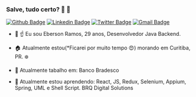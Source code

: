 ### Salve, tudo certo? :man: :metal: 

[![Github Badge](https://img.shields.io/badge/-Github-000?style=flat-square&logo=Github&logoColor=white&link=https://github.com/ebersonra)](https://github.com/ebersonra)
[![Linkedin Badge](https://img.shields.io/badge/-LinkedIn-blue?style=flat-square&logo=Linkedin&logoColor=white&link=https://www.linkedin.com/in/eberson-ramos-b4a43657/)](https://www.linkedin.com/in/eberson-ramos-b4a43657/)
[![Twitter Badge](https://img.shields.io/badge/-Twitter-1ca0f1?style=flat-square&labelColor=1ca0f1&logo=twitter&logoColor=white&link=https://twitter.com/ebersonra)](https://twitter.com/ebersonra)
[![Gmail Badge](https://img.shields.io/badge/-ebersonramos11@gmail.com-c14438?style=flat-square&logo=Gmail&logoColor=white&link=mailto:ebersonramos11@gmail.com)](mailto:ebersonramos11@gmail.com)

- :man: :point_up: Eu sou Eberson Ramos, 29 anos, Desenvolvedor Java Backend.
- :house: Atualmente estou(*Ficarei por muito tempo :heart_eyes:) morando em Curitiba, PR. :snowflake:

- 🔭 Atualmente tabalho em: Banco Bradesco
- 🌱 Atualmente estou aprendendo: React, JS, Redux, Selenium, Appium, Spring, UML e Shell Script.
BRQ Digital Solutions
